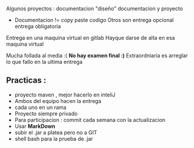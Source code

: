 Algunos proyectos :
	documentacion "diseño"
	documentacion y proyecto 
 * Documentacion != copy paste codigo 
Otros son 
	entrega opcional
	entrega obligatoria

Entrega en una maquina virtual en gitlab 
Hayque darse de alta en esa maquina virtual 

Mucha follada al media :(
**No hay examen final :)**
Extraordniaria es arreglar lo que fallo en la ultima entrega

## Practicas :
- proyecto maven , mejor hacerlo en inteliJ
- Ambos del equipo hacen la entrega 
- cada uno en un rama
- Proyecto siempre privado 
- Para participacion : commit cada semana con la actualizacion 
- Usar **MarkDown**
- subir el .jar a platea pero no a GIT
- shell bash para la prueba de .jar 

